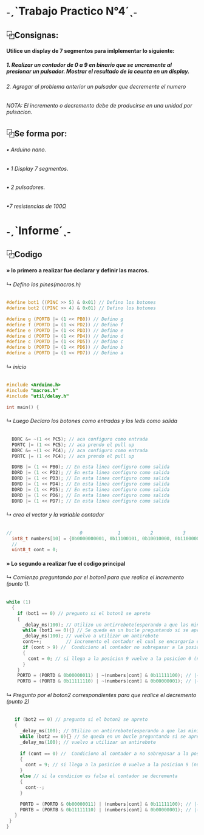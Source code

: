 # ˗ˏˋTrabajo Practico N°4´ˎ˗
## ⿻Consignas:
#### Utilice un display de 7 segmentos para imlplementar lo siguiente:
##### 1. Realizar un contador de 0 a 9 en binario que se uncremente al presionar un pulsador. Mostrar el resultado de la ceunta en un display.
###### 2. Agregar al problema anterior un pulsador que decremente el numero
###### NOTA: El incremento o decremento debe de producirse en una unidad por pulsacion.

## ⿻Se forma por:
###### • Arduino nano.

###### • 1 Display 7 segmentos.

###### • 2 pulsadores.

###### •7 resistencias de 100Ω

# ˗ˏˋInforme´ˎ˗
 
 ##  ⿻Codigo 
#### » lo primero a realizar fue declarar y definir las macros.
###### ↳ Defino los pines(macros.h)
```c
#define bot1 ((PINC >> 5) & 0x01) // Defino los botones
#define bot2 ((PINC >> 4) & 0x01) // Defino los botones

#define g (PORTB |= (1 << PB0)) // Defino g
#define f (PORTD |= (1 << PD2)) // Defino f
#define e (PORTD |= (1 << PD3)) // Defino e
#define d (PORTD |= (1 << PD4)) // Defino d
#define c (PORTD |= (1 << PD5)) // Defino c
#define b (PORTD |= (1 << PD6)) // Defino b
#define a (PORTD |= (1 << PD7)) // Defino a
```
###### ↳ inicio
```c
#include <Arduino.h>
#include "macros.h"
#include "util/delay.h"

int main() {
```
###### ↳ Luego Declaro los botones como entradas y los leds como salida
```c
  DDRC &= ~(1 << PC5); // aca configuro como entrada
  PORTC |= (1 << PC5); // aca prendo el pull up
  DDRC &= ~(1 << PC4); // aca configuro como entrada
  PORTC |= (1 << PC4); // aca prendo el pull up

  DDRB |= (1 << PB0); // En esta linea configuro como salida
  DDRD |= (1 << PD2); // En esta linea configuro como salida
  DDRD |= (1 << PD3); // En esta linea configuro como salida
  DDRD |= (1 << PD4); // En esta linea configuro como salida
  DDRD |= (1 << PD5); // En esta linea configuro como salida
  DDRD |= (1 << PD6); // En esta linea configuro como salida
  DDRD |= (1 << PD7); // En esta linea configuro como salida
```
###### ↳ creo el vector y la variable contador
```c
//                         0             1           2           3           4           5           6           7           8          9
  int8_t numbers[10] = {0b0000000001, 0b11100101, 0b10010000, 0b11000000, 0b01100100, 0b01001000, 0b00001000, 0b11100001, 0b0000000, 0b01100000};// Defino el vector
  //                                                                                                            fedcba g
  uint8_t cont = 0;
```
#### » Lo segundo a realizar fue el codigo principal
###### ↳ Comienzo preguntando por el boton1 para que realice el incremento (punto 1).
```c
while (1)
  {
    if (bot1 == 0) // pregunto si el boton1 se apreto
    {
      _delay_ms(100); // Utilizo un antirrebote(esperando a que las minimas vibraciones que ocacionan las chapitas del boton se detengan y ahi realmente evaluar el estado del boton)
      while (bot1 == 0){} // Se queda en un bucle preguntando si se apreto el boton1 
      _delay_ms(100); // vuelvo a utilizar un antirebote
      cont++;         // incremento el contador el cual se encargaria de ir incrementando los numeros
      if (cont > 9) //  Condiciono al contador no sobrepasar a la posicion 9 (num. 9)
      {
        cont = 0; // si llega a la posicion 9 vuelve a la posicion 0 (num. 0)
      }
    }
    PORTD = (PORTD & 0b00000011) | ~(numbers[cont] & 0b11111100); // |--> ENMASCARAMIENTO: El enmascaramiento sirve para utilizar distintos pines de distintos puertos(PORTD)
    PORTB = (PORTB & 0b11111110) | ~(numbers[cont] & 0b00000001); // |--> ENMASCARAMIENTO: El enmascaramiento sirve para utilizar distintos pines de distintos puertos(PORTB)
```
###### ↳ Pregunto por el boton2 correspondientes para que realice el decremento (punto 2)
 ```c
    if (bot2 == 0) // pregunto si el boton2 se apreto
    {
      _delay_ms(100); // Utilizo un antirrebote(esperando a que las minimas vibraciones que ocacionan las chapitas del boton se detengan y ahi realmente evaluar el estado del boton)
      while (bot2 == 0){} // Se queda en un bucle preguntando si se apreto el boton1 +++
      _delay_ms(100); // vuelvo a utilizar un antirebote
      
      if (cont == 0) //  Condiciono al contador a no sobrepasar a la posicion 0 (num. 0) y asi hacer que no se muestre, en el display, cualquier otro numero el cualno haya configuradop
      {
        cont = 9; // si llega a la posicion 0 vuelve a la posicion 9 (num. 9)
      }
      else // si la condicion es falsa el contador se decrementa
      {
        cont--;
      }

      PORTD = (PORTD & 0b00000011) | (numbers[cont] & 0b11111100); // |--> ENMASCARAMIENTO: El enmascaramiento sirve para utilizar distintos pines de distintos puertos(PORTD)
      PORTB = (PORTB & 0b11111110) | (numbers[cont] & 0b00000001); // |--> ENMASCARAMIENTO: El enmascaramiento sirve para utilizar distintos pines de distintos puertos(PORTB)
    }
  }
}
```


